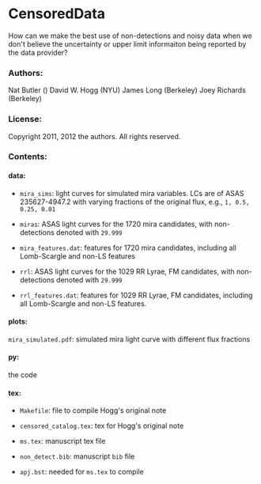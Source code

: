 # CensoredData

How can we make the best use of non-detections and noisy data when we
don't believe the uncertainty or upper limit informaiton being
reported by the data provider?

### Authors:

Nat Butler ()
David W. Hogg (NYU)
James Long (Berkeley)
Joey Richards (Berkeley)

### License:

Copyright 2011, 2012 the authors.  All rights reserved.

### Contents:

#### data:

* `mira_sims`: light curves for simulated mira variables.  LCs are of ASAS 235627-4947.2 with varying fractions of the original flux, e.g., `1, 0.5, 0.25, 0.01`

* `miras`: ASAS light curves for the 1720 mira candidates, with non-detections denoted with `29.999`

* `mira_features.dat`: features for 1720 mira candidates, including all Lomb-Scargle and non-LS features

* `rrl`: ASAS light curves for the 1029 RR Lyrae, FM candidates, with non-detections denoted with `29.999`

* `rrl_features.dat`: features for 1029 RR Lyrae, FM candidates, including all Lomb-Scargle and non-LS features.

#### plots:

`mira_simulated.pdf`: simulated mira light curve with different flux fractions

#### py:

the code

#### tex:

* `Makefile`: file to compile Hogg's original note

* `censored_catalog.tex`: tex for Hogg's original note

* `ms.tex`: manuscript tex file

* `non_detect.bib`: manuscript `bib` file

* `apj.bst`: needed for `ms.tex` to compile
